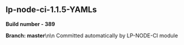 ## lp-node-ci-1.1.5-YAMLs

**Build number - 389**

**Branch: master**\n\n Committed automatically by LP-NODE-CI module